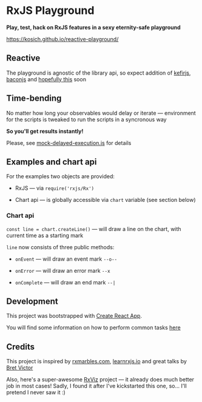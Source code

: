 # RxJS Playground

**Play, test, hack on RxJS features in a sexy eternity-safe playground**

https://kosich.github.io/reactive-playground/

## Reactive

The playground is agnostic of the library api, so expect addition of [kefirjs](https://kefirjs.github.io/kefir/),
[baconjs](https://baconjs.github.io/) and [hopefully this](https://github.com/tc39/proposal-observable) soon

## Time-bending

No matter how long your observables would delay or iterate — environment for the scripts is tweaked to run the scripts in a syncronous way

**So you'll get results instantly!**

Please, see [mock-delayed-execution.js](https://github.com/kosich/reactive-playground/blob/master/src/mock-delayed-execution/mock-delayed-execution.js) for details

## Examples and chart api

For the examples two objects are provided:

- RxJS — via `require('rxjs/Rx')`

- Chart api — is globally accessible via `chart` variable (see section below)


### Chart api

`const line = chart.createLine()` — will draw a line on the chart, with current time as a starting mark

`line` now consists of three public methods:

- `onEvent` — will draw an event mark `--o--`

- `onError` — will draw an error mark `--x`

- `onComplete` — will draw an end mark `--|`


## Development

This project was bootstrapped with [Create React App](https://github.com/facebookincubator/create-react-app).

You will find some information on how to perform common tasks [here](https://github.com/facebookincubator/create-react-app/blob/master/packages/react-scripts/template/README.md)

## Credits

This project is inspired by [rxmarbles.com](http://rxmarbles.com/), [learnrxjs.io](https://www.learnrxjs.io/) and great talks by [Bret Victor](http://worrydream.com/)

Also, here's a super-awesome [RxViz](https://github.com/moroshko/rxviz) project — it already does much better job in most cases! Sadly, I found it after I've kickstarted this one, so... I'll pretend I never saw it :)
